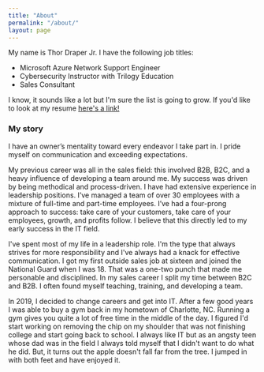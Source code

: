 ```yaml
---
title: "About"
permalink: "/about/"
layout: page
---
```


My name is Thor Draper Jr. I have the following job titles:

- Microsoft Azure Network Support Engineer
- Cybersecurity Instructor with Trilogy Education
- Sales Consultant

I know, it sounds like a lot but I'm sure the list is going to grow. If you'd like to look at my resume [here's a link!](https://docs.google.com/document/d/1fVRo5wngTWiR01oggedOsMEI-hbYYwAFX4POfL_GSTQ/edit?usp=sharing)

### My story

I have an owner’s mentality toward every endeavor I take part in. I pride myself on communication and exceeding expectations.

My previous career was all in the sales field: this involved B2B, B2C, and a heavy influence of developing a team around me. My success was driven by being methodical and process-driven. I have had extensive experience in leadership positions. I’ve managed a team of over 30 employees with a mixture of full-time and part-time employees. I’ve had a four-prong approach to success: take care of your customers, take care of your employees, growth, and profits follow. I believe that this directly led to my early success in the IT field.

I've spent most of my life in a leadership role. I'm the type that always strives for more responsibility and I've always had a knack for effective communication. I got my first outside sales job at sixteen and joined the National Guard when I was 18. That was a one-two punch that made me personable and disciplined. In my sales career I split my time between B2C and B2B. I often found myself teaching, training, and developing a team.

In 2019, I decided to change careers and get into IT. After a few good years I was able to buy a gym back in my hometown of Charlotte, NC. Running a gym gives you quite a lot of free time in the middle of the day. I figured I'd start working on removing the chip on my shoulder that was not finishing college and start going back to school. I always like IT but as an angsty teen whose dad was in the field I always told myself that I didn't want to do what he did. But, it turns out the apple doesn't fall far from the tree. I jumped in with both feet and have enjoyed it.